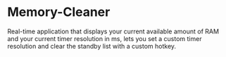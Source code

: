 # Memory-Cleaner
Real-time application that displays your current available amount of RAM and your current timer resolution in ms, lets you set a custom timer resolution and clear the standby list with a custom hotkey.
